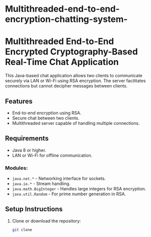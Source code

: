# Multithreaded-end-to-end-encryption-chatting-system-

# Multithreaded End-to-End Encrypted Cryptography-Based Real-Time Chat Application

This Java-based chat application allows two clients to communicate securely via LAN or Wi-Fi using RSA encryption. The server facilitates connections but cannot decipher messages between clients.

## Features
- End-to-end encryption using RSA.
- Secure chat between two clients.
- Multithreaded server capable of handling multiple connections.

## Requirements
- Java 8 or higher.
- LAN or Wi-Fi for offline communication.

### Modules:
- `java.net.*` - Networking interface for sockets.
- `java.io.*` - Stream handling.
- `java.math.BigInteger` - Handles large integers for RSA encryption.
- `java.util.Random` - For prime number generation in RSA.

## Setup Instructions

1. Clone or download the repository:
   ```bash
   git clone 

